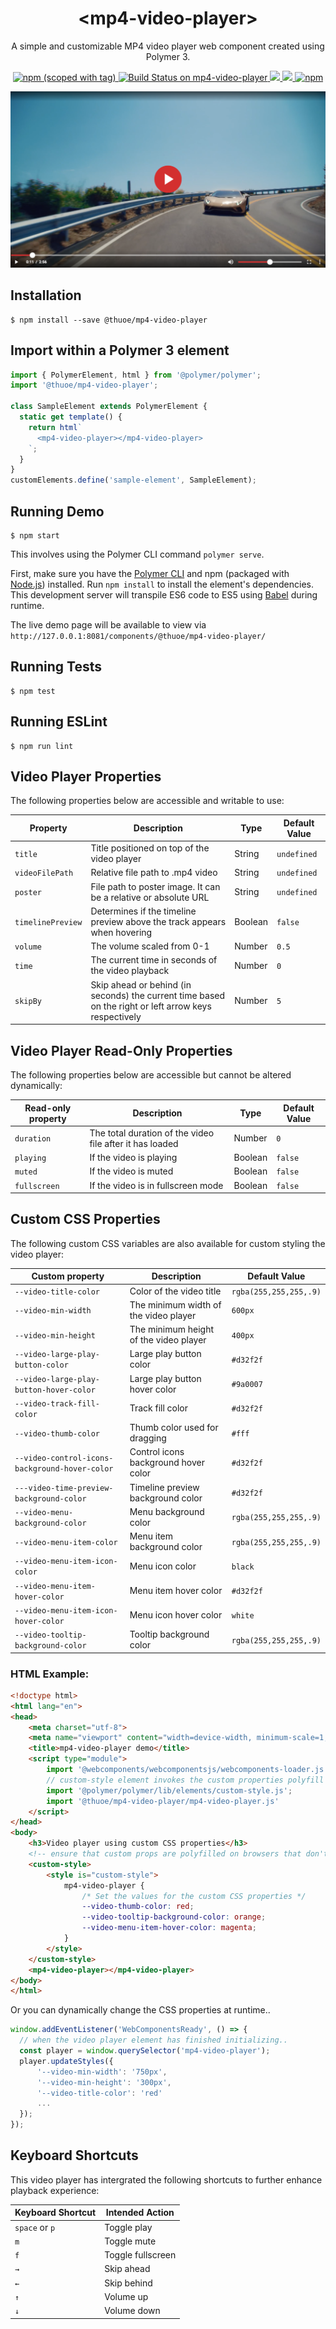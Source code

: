 <h1 align="center">&lt;mp4-video-player&gt;</h1>

<p align="center">A simple and customizable MP4 video player web component created using Polymer 3.</p>

<p align="center">
  <a href="https://www.npmjs.com/package/@thuoe/mp4-video-player">
    <img alt="npm (scoped with tag)" src="https://img.shields.io/npm/v/@thuoe/mp4-video-player/latest">
  </a>
  <a href="https://travis-ci.com/thuoe/mp4-video-player">
    <img src="https://travis-ci.com/thuoe/mp4-video-player.svg?branch=master" alt="Build Status on mp4-video-player" />
  </a>
  <a href="https://david-dm.org/thuoe/mp4-video-player" title="dependencies status">
    <img src="https://david-dm.org/thuoe/mp4-video-player/status.svg"/>
  </a>
  <a href="https://david-dm.org/thuoe/mp4-video-player?type=dev" title="devDependencies status">
    <img src="https://david-dm.org/thuoe/mp4-video-player/dev-status.svg"/>
  </a>
  <a href="https://www.npmjs.com/package/@thuoe/mp4-video-player">
    <img alt="npm" src="https://img.shields.io/npm/dm/@thuoe/mp4-video-player">
  </a>
</p>


![Player](player-screenshot.png)

## Installation

```
$ npm install --save @thuoe/mp4-video-player
```

## Import within a Polymer 3 element

```js
import { PolymerElement, html } from '@polymer/polymer';
import '@thuoe/mp4-video-player';

class SampleElement extends PolymerElement {
  static get template() {
    return html`
      <mp4-video-player></mp4-video-player>
    `;
  }
}
customElements.define('sample-element', SampleElement);
```

## Running Demo

```
$ npm start
```
This involves using the Polymer CLI  command `polymer serve`. 

First, make sure you have the [Polymer CLI](https://www.npmjs.com/package/polymer-cli) and npm (packaged with [Node.js](https://nodejs.org)) installed. Run `npm install` to install the element's dependencies. This development server will transpile ES6 code to ES5 using [Babel](https://babeljs.io/) during runtime.

The live demo page will be available to view via `http://127.0.0.1:8081/components/@thuoe/mp4-video-player/`

## Running Tests

```
$ npm test
```

## Running ESLint

```
$ npm run lint
```

## Video Player Properties

The following properties below are accessible and writable to use:

| Property               | Description                                                                                           | Type    | Default Value |
|------------------------|-------------------------------------------------------------------------------------------------------|---------|---------------| 
| `title`                | Title positioned on top of the video player                                                           | String  | `undefined`   |
| `videoFilePath`        | Relative file path to .mp4 video                                                                      | String  | `undefined`   |
| `poster`               | File path to poster image. It can be a relative or absolute URL                                       | String  | `undefined`   |
| `timelinePreview`      | Determines if the timeline preview above the track appears when hovering                              | Boolean | `false`       |
| `volume`               | The volume scaled from 0-1                                                                            | Number  | `0.5`         |
| `time`                 | The current time in seconds of the video playback                                                     | Number  | `0`           |
| `skipBy`               | Skip ahead or behind (in seconds) the current time based on the right or left arrow keys respectively | Number  | `5`           |


## Video Player Read-Only Properties

The following properties below are accessible but cannot be altered dynamically:

| Read-only property | Description                                              | Type    | Default Value |
|--------------------|----------------------------------------------------------|---------|---------------|
| `duration`         | The total duration of the video file after it has loaded | Number  | `0`           |
| `playing`          | If the video is playing                                  | Boolean | `false`       |
| `muted`            | If the video is muted                                    | Boolean | `false`       |
| `fullscreen`       | If the video is in fullscreen mode                       | Boolean | `false`       |

## Custom CSS Properties

The following custom CSS variables are also available for custom styling the video player:

Custom property | Description | Default Value
------------------------------------------|-------------------------------------------------------------|----------------------
`--video-title-color`                     | Color of the video title                | `rgba(255,255,255,.9)`
`--video-min-width`                       | The minimum width of the video player   | `600px`
`--video-min-height`                      | The minimum height of the video player  | `400px`
`--video-large-play-button-color`         | Large play button color                 | `#d32f2f`
`--video-large-play-button-hover-color`   | Large play button hover color           | `#9a0007`
`--video-track-fill-color`                | Track fill color                        | `#d32f2f`
`--video-thumb-color`                     | Thumb color used for dragging           | `#fff`
`--video-control-icons-background-hover-color` | Control icons background hover color  | `#d32f2f`
`---video-time-preview-background-color`  | Timeline preview background color       | `#d32f2f`
`--video-menu-background-color`           | Menu background color                   | `rgba(255,255,255,.9)`
`--video-menu-item-color`                 | Menu item background color              | `rgba(255,255,255,.9)`
`--video-menu-item-icon-color`            | Menu icon color                         | `black`
`--video-menu-item-hover-color`           | Menu item hover color                   | `#d32f2f`
`--video-menu-item-icon-hover-color`      | Menu icon hover color                   | `white`
`--video-tooltip-background-color`        | Tooltip background color                | `rgba(255,255,255,.9)`


### HTML Example:

```html
<!doctype html>
<html lang="en">
<head>
    <meta charset="utf-8">
    <meta name="viewport" content="width=device-width, minimum-scale=1, initial-scale=1, user-scalable=yes">
    <title>mp4-video-player demo</title>
    <script type="module">
        import '@webcomponents/webcomponentsjs/webcomponents-loader.js';
        // custom-style element invokes the custom properties polyfill
        import '@polymer/polymer/lib/elements/custom-style.js';
        import '@thuoe/mp4-video-player/mp4-video-player.js'
    </script>
</head>
<body>
    <h3>Video player using custom CSS properties</h3>
    <!-- ensure that custom props are polyfilled on browsers that don't support them -->
    <custom-style>
        <style is="custom-style">
            mp4-video-player {
                /* Set the values for the custom CSS properties */
                --video-thumb-color: red;
                --video-tooltip-background-color: orange;
                --video-menu-item-hover-color: magenta;
            }
        </style>
    </custom-style>
    <mp4-video-player></mp4-video-player>
</body>
</html>
```

Or you can dynamically change the CSS properties at runtime..

```js
window.addEventListener('WebComponentsReady', () => {
  // when the video player element has finished initializing..
  const player = window.querySelector('mp4-video-player');
  player.updateStyles({
      '--video-min-width': '750px',
      '--video-min-height': '300px',
      '--video-title-color': 'red'
      ...
  });  
});
```
## Keyboard Shortcuts

This video player has intergrated the following shortcuts to further enhance
playback experience:

| Keyboard Shortcut | Intended Action   |
|-------------------|-------------------|
| `space` or `p`    | Toggle play       |
| `m`               | Toggle mute       |
| `f`               | Toggle fullscreen |
| `→`               | Skip ahead        |
| `←`               | Skip behind       |
| `↑`               | Volume up         |
| `↓`               | Volume down       |
